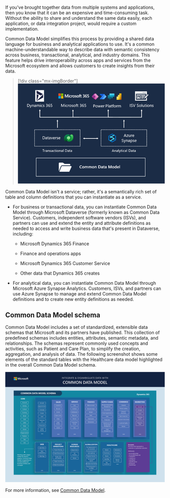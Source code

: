 If you've brought together data from multiple systems and applications, then you know that it can be an expensive and time-consuming task. Without the ability to share and understand the same data easily, each application, or data integration project, would require a custom implementation.

Common Data Model simplifies this process by providing a shared data language for business and analytical applications to use. It's a common machine-understandable way to describe data with semantic consistency across business, transactional, analytical, and industry domains. This feature helps
drive interoperability across apps and services from the Microsoft ecosystem and allows customers to create insights from their data.

> [!div class="mx-imgBorder"]
> [![Screenshot of the graphical user interface description that's automatically generated](../media/2-common-data-model.png)](../media/2-common-data-model.png#lightbox)

Common Data Model isn't a service; rather, it's a semantically rich set of table and column definitions that you can instantiate as a service.

- For business or transactional data, you can instantiate Common Data Model through Microsoft Dataverse (formerly known as Common Data Service). Customers, independent software vendors (ISVs), and partners can use and extend the entity and attribute definitions as needed to access and write business data that's present in Dataverse, including:

  - Microsoft Dynamics 365 Finance

  - Finance and operations apps

  - Microsoft Dynamics 365 Customer Service

  - Other data that Dynamics 365 creates

- For analytical data, you can instantiate Common Data Model through Microsoft Azure Synapse Analytics. Customers, ISVs, and partners can use Azure Synapse to manage and extend Common Data Model definitions and to create new entity definitions as needed.

## Common Data Model schema

Common Data Model includes a set of standardized, extensible data schemas that Microsoft and its partners have published. This collection of predefined schemas includes entities, attributes, semantic metadata, and relationships. The schemas represent commonly used concepts and activities, such as Patient and Care Plan, to simplify the creation, aggregation, and analysis of data. The following screenshot shows some elements of the standard tables with the Healthcare data model highlighted in the overall Common Data Model schema.

[![Screenshot of Common Data Model schema.](../media/2-schema.png)](../media/2-schema.png#lightbox)

For more information, see [Common Data Model](/common-data-model/?azure-portal=true).
